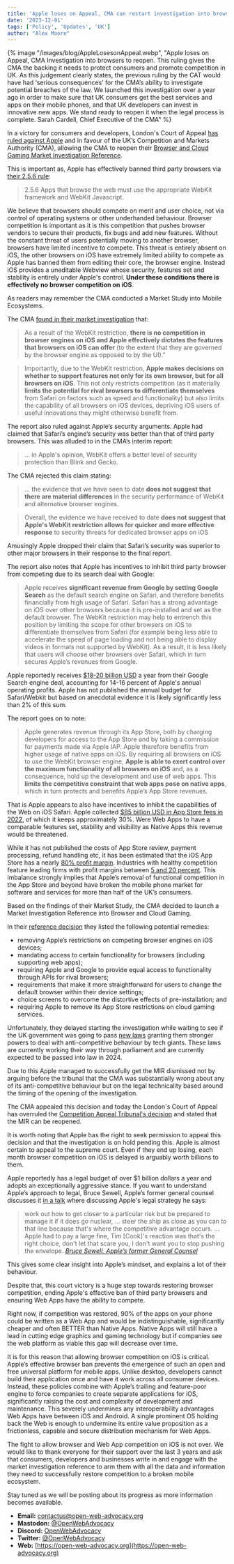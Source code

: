 ```yaml
---
title: 'Apple loses on Appeal, CMA can restart investigation into browsers'
date: '2023-12-01'
tags: ['Policy', 'Updates', 'UK']
author: "Alex Moore"
---
```


{% image
  "/images/blog/AppleLosesonAppeal.webp",
  "Apple loses on Appeal,  CMA Investigation into browsers to reopen. This ruling gives the CMA the backing it needs to protect consumers and promote competition in UK. As this judgement clearly states, the previous ruling by the CAT would have had ‘serious consequences’ for the CMA’s ability to investigate potential breaches of the law. We launched this investigation over a year ago in order to make sure that UK consumers get the best services and apps on their mobile phones, and that UK developers can invest in innovative new apps. We stand ready to reopen it when the legal process is complete. Sarah Cardell, Chief Executive of the CMA"
%}

In a victory for consumers and developers, London's Court of Appeal [has ruled against Apple](https://caselaw.nationalarchives.gov.uk/ewca/civ/2023/1445) and in favour of the UK’s Competition and Markets Authority (CMA), allowing the CMA to reopen their [Browser and Cloud Gaming Market Investigation Reference](https://www.gov.uk/cma-cases/mobile-browsers-and-cloud-gaming).

This is important as, Apple has effectively banned third party browsers via [their 2.5.6 rule](https://developer.apple.com/app-store/review/guidelines/#:~:text=2.5.6%20Apps%20that%20browse%20the%20web%20must%20use%20the%20appropriate%20WebKit%20framework%20and%20WebKit%20Javascript.):
> 2.5.6 Apps that browse the web must use the appropriate WebKit framework and WebKit Javascript.

We believe that browsers should compete on merit and user choice, not via control of operating systems or other underhanded behaviour. Browser competition is important as it is this competition that pushes browser vendors to secure their products, fix bugs and add new features. Without the constant threat of users potentially moving to another browser, browsers have limited incentive to compete. This threat is entirely absent on iOS, the other browsers on iOS have extremely limited ability to compete as Apple has banned them from editing their core, the browser engine. Instead iOS provides a uneditable Webview whose security, features set and stability is entirely under Apple's control. **Under these conditions there is effectively no browser competition on iOS**.

As readers may remember the CMA conducted a Market Study into Mobile Ecosystems.

The CMA [found in their market investigation](https://www.gov.uk/government/publications/mobile-ecosystems-market-study-interim-report/interim-report#:~:text=Impact%20of%20the%20WebKit%20restriction) that:
> As a result of the WebKit restriction, **there is no competition in browser engines on iOS and Apple effectively dictates the features that browsers on iOS can offer** (to the extent that they are governed by the browser engine as opposed to by the UI)."

> Importantly, due to the WebKit restriction, **Apple makes decisions on whether to support features not only for its own browser, but for all browsers on iOS**. This not only restricts competition (as it materially **limits the potential for rival browsers to differentiate themselves** from Safari on factors such as speed and functionality) but also limits the capability of all browsers on iOS devices, depriving iOS users of useful innovations they might otherwise benefit from.

The report also ruled against Apple’s security arguments. Apple had claimed that Safari’s engine’s security was better than that of third party browsers. This was alluded to in the CMA’s interim report:

> ... in Apple's opinion, WebKit offers a better level of security protection than Blink and Gecko.

The CMA rejected this claim stating:
>... the evidence that we have seen to date **does not suggest that there are material differences** in the security performance of WebKit and alternative browser engines.

> Overall, the evidence we have received to date **does not suggest that Apple's WebKit restriction allows for quicker and more effective response** to security threats for dedicated browser apps on iOS

Amusingly Apple dropped their claim that Safari’s security was superior to other major browsers in their response to the final report.

The report also notes that Apple has incentives to inhibit third party browser from competing due to its search deal with Google:

> Apple receives **significant revenue from Google by setting Google Search** as the default search engine on Safari, and therefore benefits financially from high usage of Safari. Safari has a strong advantage on iOS over other browsers because it is pre-installed and set as the default browser. The WebKit restriction may help to entrench this position by limiting the scope for other browsers on iOS to differentiate themselves from Safari (for example being less able to accelerate the speed of page loading and not being able to display videos in formats not supported by WebKit). As a result, it is less likely that users will choose other browsers over Safari, which in turn secures Apple’s revenues from Google.

Apple reportedly receives [$18-20 billion USD](https://www.theregister.com/2023/10/10/google_pays_apple_18_20_claims_bernstein/#:~:text=%22We%20estimate%20that%20the%20ISA,of%20Apple's%20annual%20operating%20profits.%22) a year from their Google Search engine deal, accounting for 14-16 percent of Apple's annual operating profits. Apple has not published the annual budget for Safari/Webkit but based on anecdotal evidence it is likely significantly less than 2% of this sum.

The report goes on to note:

>Apple generates revenue through its App Store, both by charging developers for access to the App Store and by taking a commission for payments made via Apple IAP. Apple therefore benefits from higher usage of native apps on iOS. By requiring all browsers on iOS to use the WebKit browser engine, **Apple is able to exert control over the maximum functionality of all browsers on iOS** and, as a consequence, hold up the development and use of web apps. This **limits the competitive constraint that web apps pose on native apps**, which in turn protects and benefits Apple’s App Store revenues.

That is Apple appears to also have incentives to inhibit the capabilities of the Web on iOS Safari. Apple collected [$85 billion USD in App Store fees in 2022](https://www.cnbc.com/2023/01/10/apple-app-store-revenue-update-shows-slowing-growth-.html#:~:text=If%20all%20developers%20paid%20a%2030%25%20cut%20to,billion%20in%202022%2C%20based%20on%20a%20CNBC%20analysis.), of which it keeps approximately 30%. Were Web Apps to have a comparable features set, stability and visibility as Native Apps this revenue would be threatened. 

While it has not published the costs of App Store review, payment processing, refund handling etc, it has been estimated that the iOS App Store has a nearly [80% profit margin](https://www.marketwatch.com/story/how-profitable-is-apples-app-store-even-a-landmark-antitrust-trial-couldnt-tell-us-11622224506). Industries with healthy competition feature leading firms with profit margins between [5 and 20 percent](https://www.brex.com/blog/what-is-a-good-profit-margin). This imbalance strongly implies that Apple’s removal of functional competition in the App Store and beyond have broken the mobile phone market for software and services for more than half of the UK’s consumers.

Based on the findings of their Market Study, the CMA decided to launch a Market Investigation Reference into Browser and Cloud Gaming.

In their [reference decision](https://assets.publishing.service.gov.uk/media/637b65c0d3bf7f7208f6c709/reference_decision__1_.pdf) they listed the following potential remedies:
* removing Apple’s restrictions on competing browser engines on iOS devices;
* mandating access to certain functionality for browsers (including supporting web apps);
* requiring Apple and Google to provide equal access to functionality through APIs for rival browsers;
* requirements that make it more straightforward for users to change the default browser within their device settings;
* choice screens to overcome the distortive effects of pre-installation; and
* requiring Apple to remove its App Store restrictions on cloud gaming services. 

Unfortunately, they delayed starting the investigation while waiting to see if the UK government was going to pass [new laws](https://bills.parliament.uk/bills/3453) granting them stronger powers to deal with anti-competitive behaviour by tech giants. These laws are currently working their way through parliament and are currently expected to be passed into law in 2024.

Due to this Apple managed to successfully get the MIR dismissed not by arguing before the tribunal that the CMA was substantially wrong about any of its anti-competitive behaviour but on the legal technicality based around the timing of the opening of the investigation.

The CMA appealed this decision and today the London's Court of Appeal has overruled the [Competition Appeal Tribunal's decision](https://www.catribunal.org.uk/cases/157661223-apple-inc-others) and stated that the MIR can be reopened.

It is worth noting that Apple has the right to seek permission to appeal this decision and that the investigation is on hold pending this. Apple is almost certain to appeal to the supreme court. Even if they end up losing, each month browser competition on iOS is delayed is arguably worth billions to them.

Apple reportedly has a legal budget of over $1 billion dollars a year and adopts an exceptionally aggressive stance. If you want to understand Apple’s approach to legal, Bruce Sewell, Apple’s former general counsel discusses it [in a talk](https://www.youtube.com/watch?v=-wuf3KI76Ds) where discussing Apple's legal strategy he says:

> work out how to get closer to a particular risk but be prepared to manage it if it does go nuclear, … steer the ship as close as you can to that line because that's where the competitive advantage occurs. … Apple had to pay a large fine, Tim [Cook]'s reaction was that's the right choice, don't let that scare you, I don't want you to stop pushing the envelope.
> <cite>[Bruce Sewell, Apple’s former General Counsel](https://www.youtube.com/watch?v=-wuf3KI76Ds)</cite>

This gives some clear insight into Apple’s mindset, and explains a lot of their behaviour.

Despite that, this court victory is a huge step towards restoring browser competition, ending Apple's effective ban of third party browsers and ensuring Web Apps have the ability to compete.

Right now, if competition was restored, 90% of the apps on your phone could be written as a Web App and would be indistinguishable, significantly cheaper and often BETTER than Native Apps. Native Apps will still have a lead in cutting edge graphics and gaming technology but if companies see the web platform as viable this gap will decrease over time.

It is for this reason that allowing browser competition on iOS is critical. Apple’s effective browser ban prevents the emergence of such an open and free universal platform for mobile apps. Unlike desktop, developers cannot build their application once and have it work across all consumer devices. Instead, these policies combine with Apple’s trailing and feature-poor engine to force companies to create separate applications for iOS, significantly raising the cost and complexity of development and maintenance. This severely undermines any interoperability advantages Web Apps have between iOS and Android. A single prominent OS holding back the Web is enough to undermine its entire value proposition as a frictionless, capable and secure distribution mechanism for Web Apps.

The fight to allow browser and Web App competition on iOS is not over. We would like to thank everyone for their support over the last 3 years and ask that consumers, developers and businesses write in and engage with the market investigation reference to arm them with all the data and information they need to successfully restore competition to a broken mobile ecosystem. 

Stay tuned as we will be posting about its progress as more information becomes available.

- **Email:**        [contactus@open-web-advocacy.org](mailto:contactus@open-web-advocacy.org)
- **Mastodon:**      [@OpenWebAdvocacy](https://mastodon.social/@owa)
- **Discord:**      [OpenWebAdvocacy](https://discord.gg/x53hkqrRKx)
- **Twitter:**      [@OpenWebAdvocacy](https://twitter.com/OpenWebAdvocacy)
- **Web:**         [https://open-web-advocacy.org](https://open-web-advocacy.org)